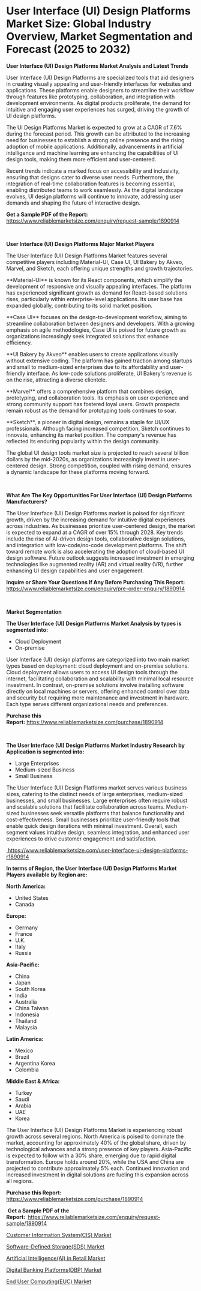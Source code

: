 <p><h1>User Interface (UI) Design Platforms Market Size: Global Industry Overview, Market Segmentation and Forecast (2025 to 2032)</h1></p><p><strong>User Interface (UI) Design Platforms Market Analysis and Latest Trends</strong></p>
<p><p>User Interface (UI) Design Platforms are specialized tools that aid designers in creating visually appealing and user-friendly interfaces for websites and applications. These platforms enable designers to streamline their workflow through features like prototyping, collaboration, and integration with development environments. As digital products proliferate, the demand for intuitive and engaging user experiences has surged, driving the growth of UI design platforms.</p><p>The UI Design Platforms Market is expected to grow at a CAGR of 7.6% during the forecast period. This growth can be attributed to the increasing need for businesses to establish a strong online presence and the rising adoption of mobile applications. Additionally, advancements in artificial intelligence and machine learning are enhancing the capabilities of UI design tools, making them more efficient and user-centered. </p><p>Recent trends indicate a marked focus on accessibility and inclusivity, ensuring that designs cater to diverse user needs. Furthermore, the integration of real-time collaboration features is becoming essential, enabling distributed teams to work seamlessly. As the digital landscape evolves, UI design platforms will continue to innovate, addressing user demands and shaping the future of interactive design.</p></p>
<p><strong>Get a Sample PDF of the Report:&nbsp;</strong> <a href="https://www.reliablemarketsize.com/enquiry/request-sample/1890914?utm_campaign=3185&utm_medium=2&utm_source=Github&utm_content=ia&utm_term=11032025&utm_id=user-interface-ui-design-platforms">https://www.reliablemarketsize.com/enquiry/request-sample/1890914</a></p>
<p>&nbsp;</p>
<p><strong>User Interface (UI) Design Platforms Major Market Players</strong></p>
<p><p>The User Interface (UI) Design Platforms Market features several competitive players including Material-UI, Case UI, UI Bakery by Akveo, Marvel, and Sketch, each offering unique strengths and growth trajectories.</p><p>**Material-UI** is known for its React components, which simplify the development of responsive and visually appealing interfaces. The platform has experienced significant growth as demand for React-based solutions rises, particularly within enterprise-level applications. Its user base has expanded globally, contributing to its solid market position. </p><p>**Case UI** focuses on the design-to-development workflow, aiming to streamline collaboration between designers and developers. With a growing emphasis on agile methodologies, Case UI is poised for future growth as organizations increasingly seek integrated solutions that enhance efficiency.</p><p>**UI Bakery by Akveo** enables users to create applications visually without extensive coding. The platform has gained traction among startups and small to medium-sized enterprises due to its affordability and user-friendly interface. As low-code solutions proliferate, UI Bakery's revenue is on the rise, attracting a diverse clientele.</p><p>**Marvel** offers a comprehensive platform that combines design, prototyping, and collaboration tools. Its emphasis on user experience and strong community support has fostered loyal users. Growth prospects remain robust as the demand for prototyping tools continues to soar.</p><p>**Sketch**, a pioneer in digital design, remains a staple for UI/UX professionals. Although facing increased competition, Sketch continues to innovate, enhancing its market position. The company's revenue has reflected its enduring popularity within the design community.</p><p>The global UI design tools market size is projected to reach several billion dollars by the mid-2020s, as organizations increasingly invest in user-centered design. Strong competition, coupled with rising demand, ensures a dynamic landscape for these platforms moving forward.</p></p>
<p>&nbsp;</p>
<p><strong>What Are The Key Opportunities For User Interface (UI) Design Platforms Manufacturers?</strong></p>
<p><p>The User Interface (UI) Design Platforms market is poised for significant growth, driven by the increasing demand for intuitive digital experiences across industries. As businesses prioritize user-centered design, the market is expected to expand at a CAGR of over 15% through 2028. Key trends include the rise of AI-driven design tools, collaborative design solutions, and integration with low-code/no-code development platforms. The shift toward remote work is also accelerating the adoption of cloud-based UI design software. Future outlook suggests increased investment in emerging technologies like augmented reality (AR) and virtual reality (VR), further enhancing UI design capabilities and user engagement.</p></p>
<p><strong>Inquire or Share Your Questions If Any Before Purchasing This Report:</strong> <a href="https://www.reliablemarketsize.com/enquiry/pre-order-enquiry/1890914?utm_campaign=3185&utm_medium=2&utm_source=Github&utm_content=ia&utm_term=11032025&utm_id=user-interface-ui-design-platforms">https://www.reliablemarketsize.com/enquiry/pre-order-enquiry/1890914</a></p>
<p>&nbsp;</p>
<p><strong>Market Segmentation</strong></p>
<p><strong>The User Interface (UI) Design Platforms Market Analysis by types is segmented into:</strong></p>
<p><ul><li>Cloud Deployment</li><li>On-premise</li></ul></p>
<p><p>User Interface (UI) design platforms are categorized into two main market types based on deployment: cloud deployment and on-premise solutions. Cloud deployment allows users to access UI design tools through the internet, facilitating collaboration and scalability with minimal local resource investment. In contrast, on-premise solutions involve installing software directly on local machines or servers, offering enhanced control over data and security but requiring more maintenance and investment in hardware. Each type serves different organizational needs and preferences.</p></p>
<p><strong>Purchase this Report:&nbsp;</strong><a href="https://www.reliablemarketsize.com/purchase/1890914?utm_campaign=3185&utm_medium=2&utm_source=Github&utm_content=ia&utm_term=11032025&utm_id=user-interface-ui-design-platforms">https://www.reliablemarketsize.com/purchase/1890914</a></p>
<p>&nbsp;</p>
<p><strong>The User Interface (UI) Design Platforms Market Industry Research by Application is segmented into:</strong></p>
<p><ul><li>Large Enterprises</li><li>Medium-sized Business</li><li>Small Business</li></ul></p>
<p><p>The User Interface (UI) Design Platforms market serves various business sizes, catering to the distinct needs of large enterprises, medium-sized businesses, and small businesses. Large enterprises often require robust and scalable solutions that facilitate collaboration across teams. Medium-sized businesses seek versatile platforms that balance functionality and cost-effectiveness. Small businesses prioritize user-friendly tools that enable quick design iterations with minimal investment. Overall, each segment values intuitive design, seamless integration, and enhanced user experiences to drive customer engagement and satisfaction.</p></p>
<p><a href="https://www.reliablemarketsize.com/user-interface-ui-design-platforms-r1890914?utm_campaign=3185&utm_medium=2&utm_source=Github&utm_content=ia&utm_term=11032025&utm_id=user-interface-ui-design-platforms">&nbsp;https://www.reliablemarketsize.com/user-interface-ui-design-platforms-r1890914</a></p>
<p><strong>In terms of Region, the User Interface (UI) Design Platforms Market Players available by Region are:</strong></p>
<p>
    <p> <strong> North America: </strong>
        <ul>
            <li>United States</li>
            <li>Canada</li>
        </ul>
        </p> 
    <p> <strong> Europe: </strong>
        <ul>
            <li>Germany</li>
            <li>France</li>
            <li>U.K.</li>
            <li>Italy</li>
            <li>Russia</li>
        </ul>
        </p> 
    <p> <strong> Asia-Pacific: </strong>
        <ul>
            <li>China</li>
            <li>Japan</li>
            <li>South Korea</li>
            <li>India</li>
            <li>Australia</li>
            <li>China Taiwan</li>
            <li>Indonesia</li>
            <li>Thailand</li>
            <li>Malaysia</li>
        </ul>
        </p> 
    <p> <strong> Latin America: </strong>
        <ul>
            <li>Mexico</li>
            <li>Brazil</li>
            <li>Argentina Korea</li>
            <li>Colombia</li>
        </ul>
        </p> 
    <p> <strong> Middle East & Africa: </strong>
        <ul>
            <li>Turkey</li>
            <li>Saudi</li>
            <li>Arabia</li>
            <li>UAE</li>
            <li>Korea</li>
        </ul>
    </p>
    </p>
<p><p>The User Interface (UI) Design Platforms Market is experiencing robust growth across several regions. North America is poised to dominate the market, accounting for approximately 40% of the global share, driven by technological advances and a strong presence of key players. Asia-Pacific is expected to follow with a 30% share, emerging due to rapid digital transformation. Europe holds around 20%, while the USA and China are projected to contribute approximately 5% each. Continued innovation and increased investment in digital solutions are fueling this expansion across all regions.</p></p>
<p><strong>Purchase this Report: </strong><a href="https://www.reliablemarketsize.com/purchase/1890914?utm_campaign=3185&utm_medium=2&utm_source=Github&utm_content=ia&utm_term=11032025&utm_id=user-interface-ui-design-platforms">https://www.reliablemarketsize.com/purchase/1890914</a></p>
<p>&nbsp;<strong>Get a Sample PDF of the Report:&nbsp;&nbsp;</strong><a href="https://www.reliablemarketsize.com/enquiry/request-sample/1890914?utm_campaign=3185&utm_medium=2&utm_source=Github&utm_content=ia&utm_term=11032025&utm_id=user-interface-ui-design-platforms">https://www.reliablemarketsize.com/enquiry/request-sample/1890914</a></p>
<p><strong></strong></p>
<p><p><a href="https://github.com/hartsockdonnette82/Market-Research-Report-List-1/blob/main/customer-information-systemcis-market.md?utm_campaign=3185&utm_medium=2&utm_source=Github&utm_content=ia&utm_term=11032025&utm_id=user-interface-ui-design-platforms">Customer Information System(CIS) Market</a></p><p><a href="https://github.com/saaindosya/Market-Research-Report-List-1/blob/main/software-defined-storagesds-market.md?utm_campaign=3185&utm_medium=2&utm_source=Github&utm_content=ia&utm_term=11032025&utm_id=user-interface-ui-design-platforms">Software-Defined Storage(SDS) Market</a></p><p><a href="https://github.com/penglatilles/Market-Research-Report-List-1/blob/main/artificial-intelligenceai-in-retail-market.md?utm_campaign=3185&utm_medium=2&utm_source=Github&utm_content=ia&utm_term=11032025&utm_id=user-interface-ui-design-platforms">Artificial Intelligence(AI) in Retail Market</a></p><p><a href="https://github.com/dmitriyvo6rog/Market-Research-Report-List-1/blob/main/digital-banking-platformsdbp-market.md?utm_campaign=3185&utm_medium=2&utm_source=Github&utm_content=ia&utm_term=11032025&utm_id=user-interface-ui-design-platforms">Digital Banking Platforms(DBP) Market</a></p><p><a href="https://github.com/akaalahk/Market-Research-Report-List-1/blob/main/end-user-computingeuc-market.md?utm_campaign=3185&utm_medium=2&utm_source=Github&utm_content=ia&utm_term=11032025&utm_id=user-interface-ui-design-platforms">End User Computing(EUC) Market</a></p></p>